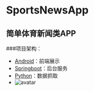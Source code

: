 # **SportsNewsApp**
## 简单体育新闻类APP
###项目架构：
- [Android](https://github.com/zsp19931222/StoreAPP)：前端展示
- [Springboot](https://github.com/zsp19931222/SportsNews)：后台服务
- [Python](https://github.com/zsp19931222/PythonProject)：数据抓取
- ![avatar](http://141.164.49.212/group1/M00/00/00/jaQx1F_0NjiALQrgAAAY5s6XML8063.png)
